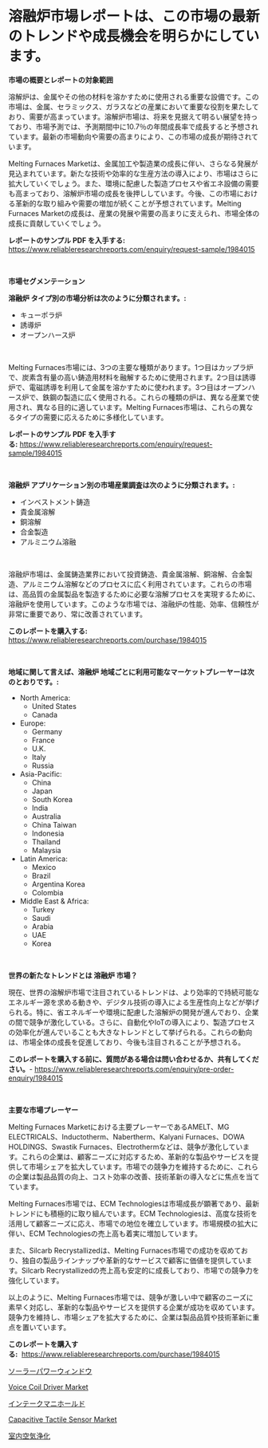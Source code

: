 <p><h1>溶融炉市場レポートは、この市場の最新のトレンドや成長機会を明らかにしています。</h1></p><p><strong>市場の概要とレポートの対象範囲</strong></p>
<p><p>溶解炉は、金属やその他の材料を溶かすために使用される重要な設備です。この市場は、金属、セラミックス、ガラスなどの産業において重要な役割を果たしており、需要が高まっています。溶解炉市場は、将来を見据えて明るい展望を持っており、市場予測では、予測期間中に10.7％の年間成長率で成長すると予想されています。最新の市場動向や需要の高まりにより、この市場の成長が期待されています。</p><p>Melting Furnaces Marketは、金属加工や製造業の成長に伴い、さらなる発展が見込まれています。新たな技術や効率的な生産方法の導入により、市場はさらに拡大していくでしょう。また、環境に配慮した製造プロセスや省エネ設備の需要も高まっており、溶解炉市場の成長を後押ししています。今後、この市場における革新的な取り組みや需要の増加が続くことが予想されています。Melting Furnaces Marketの成長は、産業の発展や需要の高まりに支えられ、市場全体の成長に貢献していくでしょう。</p></p>
<p><strong>レポートのサンプル PDF を入手する:</strong> <a href="https://www.reliableresearchreports.com/enquiry/request-sample/1984015">https://www.reliableresearchreports.com/enquiry/request-sample/1984015</a></p>
<p>&nbsp;</p>
<p><strong>市場セグメンテーション</strong></p>
<p><strong>溶融炉 タイプ別の市場分析は次のように分類されます。:</strong></p>
<p><ul><li>キューポラ炉</li><li>誘導炉</li><li>オープンハース炉</li></ul></p>
<p>&nbsp;</p>
<p><p>Melting Furnaces市場には、3つの主要な種類があります。1つ目はカップラ炉で、炭素含有量の高い鋳造用材料を融解するために使用されます。2つ目は誘導炉で、電磁誘導を利用して金属を溶かすために使われます。3つ目はオープンハース炉で、鉄鋼の製造に広く使用される。これらの種類の炉は、異なる産業で使用され、異なる目的に適しています。Melting Furnaces市場は、これらの異なるタイプの需要に応えるために多様化しています。</p></p>
<p><strong>レポートのサンプル PDF を入手する:</strong>&nbsp;<a href="https://www.reliableresearchreports.com/enquiry/request-sample/1984015">https://www.reliableresearchreports.com/enquiry/request-sample/1984015</a></p>
<p>&nbsp;</p>
<p><strong> 溶融炉 アプリケーション別の市場産業調査は次のように分類されます。:</strong></p>
<p><ul><li>インベストメント鋳造</li><li>貴金属溶解</li><li>銅溶解</li><li>合金製造</li><li>アルミニウム溶融</li></ul></p>
<p>&nbsp;</p>
<p><p>溶融炉市場は、金属鋳造業界において投資鋳造、貴金属溶解、銅溶解、合金製造、アルミニウム溶解などのプロセスに広く利用されています。これらの市場は、高品質の金属製品を製造するために必要な溶解プロセスを実現するために、溶融炉を使用しています。このような市場では、溶融炉の性能、効率、信頼性が非常に重要であり、常に改善されています。</p></p>
<p><strong>このレポートを購入する:</strong>&nbsp; <a href="https://www.reliableresearchreports.com/purchase/1984015">https://www.reliableresearchreports.com/purchase/1984015</a></p>
<p>&nbsp;</p>
<p><strong>地域に関して言えば、溶融炉 地域ごとに利用可能なマーケットプレーヤーは次のとおりです。:</strong></p>
<p><ul>
    <li>
        North America:
        <ul>
            <li>United States</li>
            <li>Canada</li>
        </ul>
    </li>
    <li>
        Europe:
        <ul>
            <li>Germany</li>
            <li>France</li>
            <li>U.K.</li>
            <li>Italy</li>
            <li>Russia</li>
        </ul>
    </li>
    <li>
        Asia-Pacific:
        <ul>
            <li>China</li>
            <li>Japan</li>
            <li>South Korea</li>
            <li>India</li>
            <li>Australia</li>
            <li>China Taiwan</li>
            <li>Indonesia</li>
            <li>Thailand</li>
            <li>Malaysia</li>
        </ul>
    </li>
    <li>
        Latin America:
        <ul>
            <li>Mexico</li>
            <li>Brazil</li>
            <li>Argentina Korea</li>
            <li>Colombia</li>
        </ul>
    </li>
    <li>
        Middle East & Africa:
        <ul>
            <li>Turkey</li>
            <li>Saudi</li>
            <li>Arabia</li>
            <li>UAE</li>
            <li>Korea</li>
        </ul>
    </li>
    </ul></p>
<p>&nbsp;</p>
<p><strong>世界の新たなトレンドとは 溶融炉 市場？</strong></p>
<p><p>現在、世界の溶解炉市場で注目されているトレンドは、より効率的で持続可能なエネルギー源を求める動きや、デジタル技術の導入による生産性向上などが挙げられる。特に、省エネルギーや環境に配慮した溶解炉の開発が進んでおり、企業の間で競争が激化している。さらに、自動化やIoTの導入により、製造プロセスの効率化が進んでいることも大きなトレンドとして挙げられる。これらの動向は、市場全体の成長を促進しており、今後も注目されることが予想される。</p></p>
<p><strong>このレポートを購入する前に、質問がある場合は問い合わせるか、共有してください。</strong>- <a href="https://www.reliableresearchreports.com/enquiry/pre-order-enquiry/1984015">https://www.reliableresearchreports.com/enquiry/pre-order-enquiry/1984015</a></p>
<p>&nbsp;</p>
<p><strong>主要な市場プレーヤー</strong></p>
<p><p>Melting Furnaces Marketにおける主要プレーヤーであるAMELT、MG ELECTRICALS、Inductotherm、Nabertherm、Kalyani Furnaces、DOWA HOLDINGS、Swastik Furnaces、Electrothermなどは、競争が激化しています。これらの企業は、顧客ニーズに対応するため、革新的な製品やサービスを提供して市場シェアを拡大しています。市場での競争力を維持するために、これらの企業は製品品質の向上、コスト効率の改善、技術革新の導入などに焦点を当てています。</p><p>Melting Furnaces市場では、ECM Technologiesは市場成長が顕著であり、最新トレンドにも積極的に取り組んでいます。ECM Technologiesは、高度な技術を活用して顧客ニーズに応え、市場での地位を確立しています。市場規模の拡大に伴い、ECM Technologiesの売上高も着実に増加しています。</p><p>また、Silcarb Recrystallizedは、Melting Furnaces市場での成功を収めており、独自の製品ラインナップや革新的なサービスで顧客に価値を提供しています。Silcarb Recrystallizedの売上高も安定的に成長しており、市場での競争力を強化しています。</p><p>以上のように、Melting Furnaces市場では、競争が激しい中で顧客のニーズに素早く対応し、革新的な製品やサービスを提供する企業が成功を収めています。競争力を維持し、市場シェアを拡大するために、企業は製品品質や技術革新に重点を置いています。</p></p>
<p><strong>このレポートを購入する:</strong>&nbsp;&nbsp;<a href="https://www.reliableresearchreports.com/purchase/1984015">https://www.reliableresearchreports.com/purchase/1984015</a></p>
<p><p><a href="https://medium.com/@emmittkutch2023/%E5%A4%AA%E9%99%BD%E5%85%89%E7%99%BA%E9%9B%BB%E3%82%A6%E3%82%A3%E3%83%B3%E3%83%89%E3%82%A6%E5%B8%82%E5%A0%B4-%E5%B8%82%E5%A0%B4%E3%81%AEcagr-%E5%B8%82%E5%A0%B4%E5%8B%95%E5%90%91-%E3%81%8A%E3%82%88%E3%81%B3%E6%88%90%E9%95%B7%E6%88%A6%E7%95%A5%E3%81%AB%E9%96%A2%E3%81%99%E3%82%8B%E6%B4%9E%E5%AF%9F-cf854ad1a734">ソーラーパワーウィンドウ</a></p><p><a href="https://github.com/provorikovar/Market-Research-Report-List-3/blob/main/voice-coil-driver-market.md">Voice Coil Driver Market</a></p><p><a href="https://github.com/cbigkbh02719/Market-Research-Report-List-1/blob/main/843960011745.md">インテークマニホールド</a></p><p><a href="https://github.com/angelajermaine/Market-Research-Report-List-2/blob/main/capacitive-tactile-sensor-market.md">Capacitive Tactile Sensor Market</a></p><p><a href="https://github.com/ReganWisoky2023/Market-Research-Report-List-1/blob/main/615459711746.md">室内空気浄化</a></p></p>